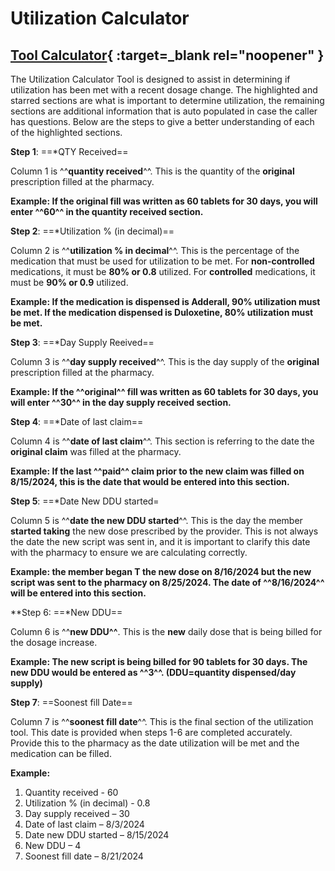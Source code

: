 # Utilization Calculator

## [Tool Calculator](<Utilization Calculator.xlsx>){ :target=_blank rel="noopener" }

The Utilization Calculator Tool is designed to assist in determining if utilization has been met
with a recent dosage change. The highlighted and starred sections are what is important to
determine utilization, the remaining sections are additional information that is auto populated in 
case the caller has questions. Below are the steps to give a better understanding of each of the 
highlighted sections.

**Step 1**: ==*QTY Received==

Column 1 is ^^**quantity received**^^. This is the quantity of the **original** prescription filled at the pharmacy.

**Example: If the original fill was written as 60 tablets for 30 days, you will enter ^^60^^ in the quantity received section.** 

**Step 2**: ==*Utilization % (in decimal)==

Column 2 is ^^**utilization % in decimal**^^. This is the percentage of the medication that must be used for utilization to be met. For **non-controlled** medications, it must be **80% or 0.8** utilized. For **controlled** medications, it must be **90% or 0.9** utilized. 

**Example: If the medication is dispensed is Adderall, 90% utilization must be met. If the medication dispensed is Duloxetine, 80% utilization must be met.**

**Step 3**: ==*Day Supply Reeived==

Column 3 is ^^**day supply received**^^. This is the day supply of the **original** prescription filled at the pharmacy. 

**Example: If the ^^original^^ fill was written as 60 tablets for 30 days, you will enter ^^30^^ in the day supply received section.**

**Step 4**: ==*Date of last claim== 

Column 4 is ^^**date of last claim**^^. This section is referring to the date the **original claim** was filled at the pharmacy. 

**Example: If the last ^^paid^^ claim prior to the new claim was filled on 8/15/2024, this is the date that would be entered into this section.**

**Step 5**: ==*Date New DDU started=

Column 5 is ^^**date the new DDU started**^^. This is the day the member **started taking** the new dose prescribed by the provider. This is not always the date the new script was sent in, and it is important to clarify this date with the pharmacy to ensure we are calculating correctly.

**Example: the member began T the new dose on 8/16/2024 but the new script was sent to the pharmacy on 8/25/2024. The date of ^^8/16/2024^^ will be entered into this section.**

**Step 6: ==*New DDU==

Column 6 is ^^**new DDU^^**. This is the **new** daily dose that is being billed for the dosage increase. 

**Example: The new script is being billed for 90 tablets for 30 days. The new DDU would be entered as ^^3^^. (DDU=quantity dispensed/day supply)**

**Step 7**: ==Soonest fill Date==

Column 7 is ^^**soonest fill date**^^. This is the final section of the utilization tool. This date is provided when steps 1-6 are completed accurately. Provide this to the pharmacy as the date utilization will be met and the medication can be filled.

**Example:**
1.	Quantity received - 60
2.	Utilization % (in decimal) - 0.8
3.	Day supply received – 30
4.	Date of last claim – 8/3/2024
5.	Date new DDU started – 8/15/2024
6.	New DDU – 4
7.	Soonest fill date – 8/21/2024




